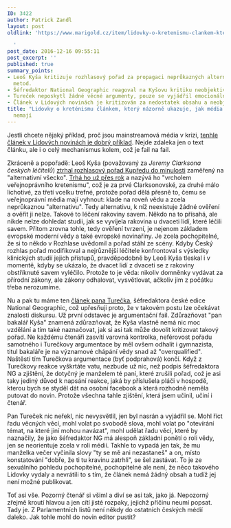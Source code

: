 ```yaml
---
ID: 3422
author: Patrick Zandl
layout: post
oldlink: 'https://www.marigold.cz/item/lidovky-o-kretenismu-clankem-ktery-nazorne-ukazuje-jak-media-fungovat-nemaji

  '
post_date: 2016-12-16 09:55:11
post_excerpt: ''
published: true
summary_points:
- Leoš Kyša kritizuje rozhlasový pořad za propagaci neprůkazných alternativních léčebných
  metod.
- Šéfredaktor National Geographic reagoval na Kyšovu kritiku neobjektivně a osobně.
- Tureček neposkytl žádné věcné argumenty, pouze se vyjádřil emocionálně.
- Článek v Lidových novinách je kritizován za nedostatek obsahu a neobjektivitu.
title: "Lidovky o kreténismu článkem, který názorně ukazuje, jak média fungovat"
  nemají
---
```


Jestli chcete nějaký příklad, proč jsou mainstreamová média v krizi, <a href="http://www.lidovky.cz/vrchol-verejnopravniho-kretenismu-d6u-/nazory.aspx?c=A161215_124504_ln_nazory_ele">tenhle článek v Lidových novinách je dobrý příklad</a>. Nejde zdaleka jen o text článku, ale i o celý mechanismus kolem, což je fail na fail. <!--more-->

Zkráceně a popořadě: Leoš Kyša (považovaný za <em>Jeremy Clarksona českých léčitelů</em>) <a href="http://www.lidovky.cz/kysa-rozhlas-rusi-porad-kupredu-do-minulosti-vrchol-verejnopravniho-kretenismu-ggk-/nazory.aspx?c=A161214_175346_ln_nazory_gib">ztrhal rozhlasový pořad Kupředu do minulosti</a> zaměřený na "alternativní všecko". <a href="http://mediahub.cz/komentare-35811/nejen-ct-ma-problem-s-sirenim-alternativnich-nesmyslu-cesky-rozhlas-ji-zdatne-sekunduje-816120">Trhá ho už přes rok</a> a nazývá ho "vrcholem veřejnoprávního kretenismu", což je za prvé Clarksonovské, za druhé málo lichotivé, za třetí vcelku trefné, protože pořad dělá přesně to, čemu se veřejnoprávní média mají vyhnout: klade na roveň vědu a zcela neprůkaznou "alternativu". Tedy alternativu, k níž neexistuje žádné ověření a ověřit ji nelze. Takové to léčení rakoviny savem. Někdo na to přísahá, ale nikde nelze dohledat studii, jak se vyvíjela rakovina u dvaceti lidí, které léčili savem. Přitom zrovna tohle, tedy ověření tvrzení, je nejenom základem evropské moderní vědy a také evropské novinařiny. Je zcela pochopitelné, že si to někdo v Rozhlase uvědomil a pořad stáhl ze scény. Kdyby Český rozhlas pořad modifikoval a nejrůznější léčitele konfrontoval s výsledky klinických studií jejich přístupů, pravděpodobně by Leoš Kyša tleskal i v momentě, kdyby se ukázalo, že dvacet lidí z dvaceti se z rakoviny obstříknuté savem vyléčilo. Protože to je věda: nikoliv domněnky vydávat za přírodní zákony, ale zákony odhalovat, vysvětlovat, ačkoliv jim z počátku třeba nerozumíme.  

Nu a pak tu máme ten <a href="http://www.lidovky.cz/vrchol-verejnopravniho-kretenismu-d6u-/nazory.aspx?c=A161215_124504_ln_nazory_ele">článek pana Turečka</a>, šéfredaktora české edice National Geographic, což upřesňuji proto, že v takovém postu lze očekávat znalosti diskursu. Už první odstavec je argumentační fail. Zdůrazňovat "pan bakalář Kyša" znamená zdůrazňovat, že Kyša vlastně nemá nic moc vzdělání a tím také naznačovat, jak si asi tak může dovolit kritizovat takový pořad. Ne každému čtenáři zasvítí varovná kontrolka, neférovost pořadu samotného i Turečkovy argumentace by měl ovšem odhalit i gymnazista, titul bakaláře je na významové chápání vědy snad až "overqualified". Naštěstí tím Turečkova argumentace (byť podprahová) končí. Když z Turečkovy reakce vyškrtáte vatu, nezbude už nic, než podpis šéfredaktora NG a zjištění, že dotyčný je manželem té paní, které zrušili pořad, což je asi taky jediný důvod k napsání reakce, jaká by příslušela pláči v hospodě, kterou bych se styděl dát na osobní facebook a která rozhodně neměla putovat do novin. Protože všechna tahle zjištění, která jsem učinil, učiní i čtenář. 

Pan Tureček nic neřekl, nic nevysvětlil, jen byl nasrán a vyjádřil se. Mohl říct řadu věcných věcí, mohl volat po svobodě slova, mohl volat po "otevírání témat, na které jiní mohou navázat", mohl udělat řadu věcí, které by naznačily, že jako šéfredaktor NG má alespoň základní ponětí o roli vědy, jen se neorientuje zcela v roli médií. Takhle to vypadá jen tak, že mu manželka večer vyčinila slovy "ty se mě ani nezastaneš" a on, místo konstatování "dobře, že ti tu kravinu zatrhli", se šel zastávat. To je ze sexuálního pohledu pochopitelné, pochopitelné ale není, že něco takového Lidovky vydaly a nevrátili to s tím, že článek nemá žádný obsah a tudíž jej není možné publikovat. 

Toť asi vše. Pozorný čtenář si všiml a diví se asi tak, jako já. Nepozorný zřejmě kroutí hlavou a jen cítí jisté rozpaky, jejichž příčinu neumí popsat. Tady je. Z Parlamentních listů není někdy do ostatních českých médií daleko. Jak tohle mohl do novin editor pustit?